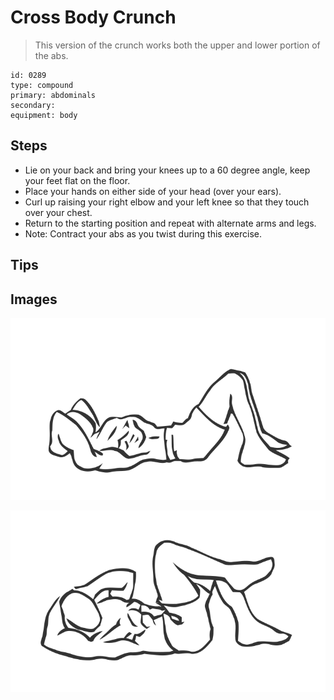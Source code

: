 # Cross Body Crunch
> This version of the crunch works both the upper and lower portion of the abs.

``` 
id: 0289 
type: compound 
primary: abdominals 
secondary:  
equipment: body 
``` 

## Steps

 - Lie on your back and bring your knees up to a 60 degree angle, keep your feet flat on the floor.
 - Place your hands on either side of your head (over your ears).
 - Curl up raising your right elbow and your left knee so that they touch over your chest.
 - Return to the starting position and repeat with alternate arms and legs.
 - Note: Contract your abs as you twist during this exercise.

## Tips


## Images

![](./../svg/0289-relaxation.svg)

![](./../svg/0289-tension.svg)
